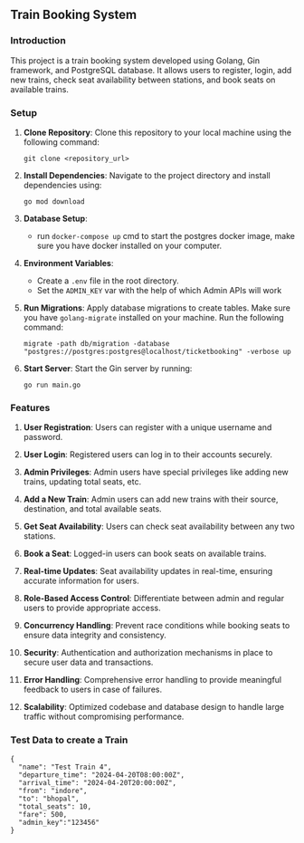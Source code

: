 ## Train Booking System

### Introduction

This project is a train booking system developed using Golang, Gin framework, and PostgreSQL database. It allows users to register, login, add new trains, check seat availability between stations, and book seats on available trains.

### Setup

1. **Clone Repository**: Clone this repository to your local machine using the following command:

   ```
   git clone <repository_url>
   ```

2. **Install Dependencies**: Navigate to the project directory and install dependencies using:

   ```
   go mod download
   ```

3. **Database Setup**:

   - run `docker-compose up` cmd to start the postgres docker image, make sure you have docker installed on your computer.

4. **Environment Variables**:

   - Create a `.env` file in the root directory.
   - Set the `ADMIN_KEY` var with the help of which Admin APIs will work

5. **Run Migrations**: Apply database migrations to create tables. Make sure you have `golang-migrate` installed on your machine. Run the following command:

   ```
   migrate -path db/migration -database "postgres://postgres:postgres@localhost/ticketbooking" -verbose up
   ```

6. **Start Server**: Start the Gin server by running:
   ```
   go run main.go
   ```

### Features

1. **User Registration**: Users can register with a unique username and password.

2. **User Login**: Registered users can log in to their accounts securely.

3. **Admin Privileges**: Admin users have special privileges like adding new trains, updating total seats, etc.

4. **Add a New Train**: Admin users can add new trains with their source, destination, and total available seats.

5. **Get Seat Availability**: Users can check seat availability between any two stations.

6. **Book a Seat**: Logged-in users can book seats on available trains.

7. **Real-time Updates**: Seat availability updates in real-time, ensuring accurate information for users.

8. **Role-Based Access Control**: Differentiate between admin and regular users to provide appropriate access.

9. **Concurrency Handling**: Prevent race conditions while booking seats to ensure data integrity and consistency.

10. **Security**: Authentication and authorization mechanisms in place to secure user data and transactions.

11. **Error Handling**: Comprehensive error handling to provide meaningful feedback to users in case of failures.

12. **Scalability**: Optimized codebase and database design to handle large traffic without compromising performance.


### Test Data to create a Train

```
{
  "name": "Test Train 4",
  "departure_time": "2024-04-20T08:00:00Z",
  "arrival_time": "2024-04-20T20:00:00Z",
  "from": "indore",
  "to": "bhopal",
  "total_seats": 10,
  "fare": 500,
  "admin_key":"123456"
}
```
